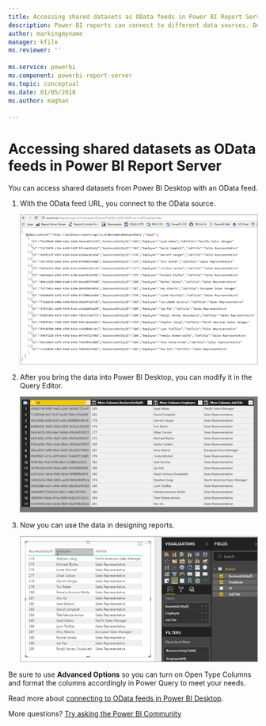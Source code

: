 ```yaml
---
title: Accessing shared datasets as OData feeds in Power BI Report Server
description: Power BI reports can connect to different data sources. Depending on how data is used, different data sources are available.
author: markingmyname
manager: kfile
ms.reviewer: ''

ms.service: powerbi
ms.component: powerbi-report-server
ms.topic: conceptual
ms.date: 01/05/2018
ms.author: maghan

---
```

# Accessing shared datasets as OData feeds in Power BI Report Server
You can access shared datasets from Power BI Desktop with an OData feed.

1. With the OData feed URL, you connect to the OData source.
   
    ![Report Server OData feed source](media/access-dataset-odata/report-server-odata-feed.png)
2. After you bring the data into Power BI Desktop, you can modify it in the Query Editor.
   
    ![Power BI Desktop Query Editor with OData feed](media/access-dataset-odata/report-server-odata-results-query-editor.png)
3. Now you can use the data in designing reports.
   
    ![Power BI Desktop report design with OData feed](media/access-dataset-odata/report-server-odata-power-bi-desktop-report-design.png)

Be sure to use **Advanced Options** so you can turn on Open Type Columns and format the columns accordingly in Power Query to meet your needs.

Read more about [connecting to OData feeds in Power BI Desktop](../desktop-connect-odata.md).

More questions? [Try asking the Power BI Community](https://community.powerbi.com/)

